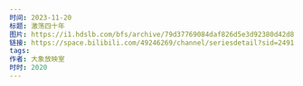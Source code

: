 ```yaml
---
时间: 2023-11-20
标题: 激荡四十年
图片: https://i1.hdslb.com/bfs/archive/79d37769084daf826d5e3d92380d42d8c04c0a1c.jpg@320w_200h_1c_!web-space-channel-video.webp
链接: https://space.bilibili.com/49246269/channel/seriesdetail?sid=249156
tags: 
作者: 大象放映室
时时: 2020
---
```




